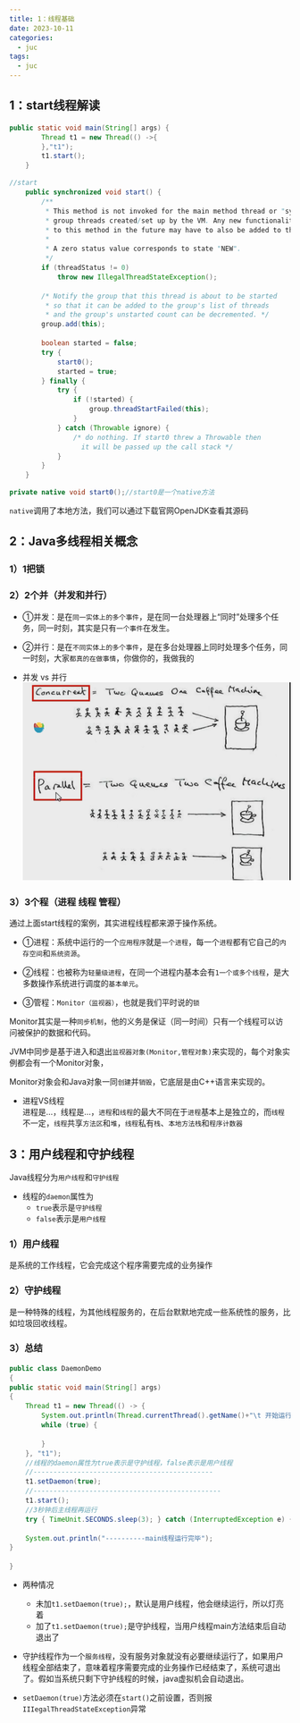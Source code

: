 ```yaml
---
title: 1：线程基础
date: 2023-10-11
categories:
  - juc
tags:
  - juc
---
```


## 1：start线程解读
```java
public static void main(String[] args) {
        Thread t1 = new Thread(() ->{
        },"t1");
        t1.start();
    }
```
```java
//start
    public synchronized void start() {
        /**
         * This method is not invoked for the main method thread or "system"
         * group threads created/set up by the VM. Any new functionality added
         * to this method in the future may have to also be added to the VM.
         *
         * A zero status value corresponds to state "NEW".
         */
        if (threadStatus != 0)
            throw new IllegalThreadStateException();

        /* Notify the group that this thread is about to be started
         * so that it can be added to the group's list of threads
         * and the group's unstarted count can be decremented. */
        group.add(this);

        boolean started = false;
        try {
            start0();
            started = true;
        } finally {
            try {
                if (!started) {
                    group.threadStartFailed(this);
                }
            } catch (Throwable ignore) {
                /* do nothing. If start0 threw a Throwable then
                  it will be passed up the call stack */
            }
        }
    }
```
```java
private native void start0();//start0是一个native方法
```
`native`调用了本地方法，我们可以通过下载官网OpenJDK查看其源码
## 2：Java多线程相关概念
### 1）1把锁
### 2）2个并（并发和并行）
- ①并发：是在`同一实体上的多个事件`，是在同一台处理器上“同时”处理多个任务，同一时刻，其实是只有`一个事件`在发生。

- ②并行：是在`不同实体上的多个事件`，是在多台处理器上同时处理多个任务，同一时刻，大家`都真的在做事情`，你做你的，我做我的
- 并发 vs 并行
![Alt text](./assets/image.png)
### 3）3个程（进程 线程 管程）
通过上面start线程的案例，其实进程线程都来源于操作系统。
- ①进程：系统中运行的一个`应用程序`就是`一个进程`，每一个`进程`都有它自己的`内存空间`和`系统资源`。

- ②线程：也被称为`轻量级进程`，在同一个进程内基本会有`1一个或多个线程`，是大多数操作系统进行调度的`基本单元`。

- ③管程：`Monitor（监视器）`，也就是我们平时说的`锁 ` 

Monitor其实是一种`同步机制`，他的义务是保证（同一时间）只有一个线程可以访问被保护的数据和代码。

JVM中同步是基于进入和退出`监视器对象(Monitor,管程对象)`来实现的，每个对象实例都会有一个Monitor对象，

Monitor对象会和Java对象一同`创建`并`销毁`，它底层是由C++语言来实现的。

- 进程VS线程  
进程是…，线程是…，`进程`和`线程`的最大不同在于`进程`基本上是独立的，而`线程`不一定，`线程`共享`方法区`和`堆`，`线程`私有`栈`、`本地方法栈`和`程序计数器`

## 3：用户线程和守护线程
Java线程分为`用户线程`和`守护线程`
- 线程的`daemon`属性为  
  - `true`表示是`守护线程`
  - `false`表示是`用户线程`
### 1）用户线程

是系统的工作线程，它会完成这个程序需要完成的业务操作

### 2）守护线程
是一种特殊的线程，为其他线程服务的，在后台默默地完成一些系统性的服务，比如垃圾回收线程。

### 3）总结
```java
public class DaemonDemo
{
public static void main(String[] args)
{
    Thread t1 = new Thread(() -> {
        System.out.println(Thread.currentThread().getName()+"\t 开始运行，"+(Thread.currentThread().isDaemon() ? "守护线程":"用户线程"));
        while (true) {

        }
    }, "t1");
    //线程的daemon属性为true表示是守护线程，false表示是用户线程
    //---------------------------------------------
    t1.setDaemon(true);
    //-----------------------------------------------
    t1.start();
    //3秒钟后主线程再运行
    try { TimeUnit.SECONDS.sleep(3); } catch (InterruptedException e) { e.printStackTrace(); }

    System.out.println("----------main线程运行完毕");
}

}
```
- 两种情况
  - 未加`t1.setDaemon(true);`，默认是用户线程，他会继续运行，所以灯亮着
  - 加了`t1.setDaemon(true);`是守护线程，当用户线程main方法结束后自动退出了
- 守护线程作为一个`服务线程`，没有服务对象就没有必要继续运行了，如果用户线程全部结束了，意味着程序需要完成的业务操作已经结束了，系统可退出了。假如当系统只剩下守护线程的时候，java虚拟机会自动退出。

- `setDaemon(true)`方法必须在`start()`之前设置，否则报`IIIegalThreadStateException`异常
